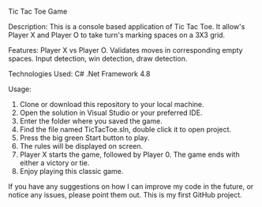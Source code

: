 Tic Tac Toe Game

Description:
This is a console based application of Tic Tac Toe. 
It allow's Player X and Player O to take turn's marking spaces on a 3X3 grid.


Features:
Player X vs Player O.
Validates moves in corresponding empty spaces.
Input detection, win detection, draw detection. 

Technologies Used:
C#
.Net Framework 4.8

Usage:
1. Clone or download this repository to your local machine.
2. Open the solution in Visual Studio or your preferred IDE.
3. Enter the folder where you saved the game.
4. Find the file named TicTacToe.sln, double click it to open project.
5. Press the big green Start button to play. 
6. The rules will be displayed on screen. 
7. Player X starts the game, followed by Player 0. The game ends with either a victory or tie.
8. Enjoy playing this classic game.

If you have any suggestions on how I can improve my code in the future, or notice any issues, please point them out.
This is my first GitHub project.
